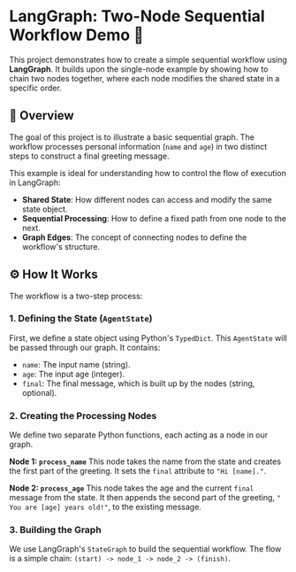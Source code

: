 # LangGraph: Two-Node Sequential Workflow Demo 📝

This project demonstrates how to create a simple sequential workflow using **LangGraph**. It builds upon the single-node example by showing how to chain two nodes together, where each node modifies the shared state in a specific order.

## 📜 Overview

The goal of this project is to illustrate a basic sequential graph. The workflow processes personal information (`name` and `age`) in two distinct steps to construct a final greeting message.

This example is ideal for understanding how to control the flow of execution in LangGraph:
* **Shared State**: How different nodes can access and modify the same state object.
* **Sequential Processing**: How to define a fixed path from one node to the next.
* **Graph Edges**: The concept of connecting nodes to define the workflow's structure.

## ⚙️ How It Works

The workflow is a two-step process:

### 1. Defining the State (`AgentState`)

First, we define a state object using Python's `TypedDict`. This `AgentState` will be passed through our graph. It contains:
* `name`: The input name (string).
* `age`: The input age (integer).
* `final`: The final message, which is built up by the nodes (string, optional).

### 2. Creating the Processing Nodes

We define two separate Python functions, each acting as a node in our graph.

**Node 1: `process_name`**
This node takes the name from the state and creates the first part of the greeting. It sets the `final` attribute to `"Hi [name]."`.

**Node 2: `process_age`**
This node takes the age and the current `final` message from the state. It then appends the second part of the greeting, `" You are [age] years old!"`, to the existing message.

### 3. Building the Graph

We use LangGraph's `StateGraph` to build the sequential workflow. The flow is a simple chain: `(start) -> node_1 -> node_2 -> (finish)`.

